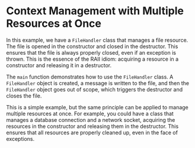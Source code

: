 # Context Management with Multiple Resources at Once
In this example, we have a `FileHandler` class that manages a file resource. The file is opened in the constructor and closed in the destructor. This ensures that the file is always properly closed, even if an exception is thrown. This is the essence of the RAII idiom: acquiring a resource in a constructor and releasing it in a destructor.

The `main` function demonstrates how to use the `FileHandler` class. A `FileHandler` object is created, a message is written to the file, and then the `FileHandler` object goes out of scope, which triggers the destructor and closes the file.

This is a simple example, but the same principle can be applied to manage multiple resources at once. For example, you could have a class that manages a database connection and a network socket, acquiring the resources in the constructor and releasing them in the destructor. This ensures that all resources are properly cleaned up, even in the face of exceptions.
